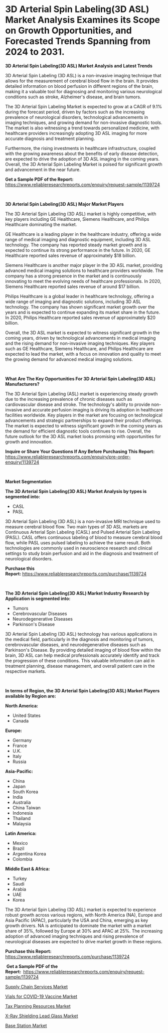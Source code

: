 <p><h1>3D Arterial Spin Labeling(3D ASL) Market Analysis Examines its Scope on Growth Opportunities, and Forecasted Trends Spanning from 2024 to 2031.</h1></p><p><strong>3D Arterial Spin Labeling(3D ASL) Market Analysis and Latest Trends</strong></p>
<p><p>3D Arterial Spin Labeling (3D ASL) is a non-invasive imaging technique that allows for the measurement of cerebral blood flow in the brain. It provides detailed information on blood perfusion in different regions of the brain, making it a valuable tool for diagnosing and monitoring various neurological conditions such as stroke, Alzheimer's disease, and brain tumors.</p><p>The 3D Arterial Spin Labeling Market is expected to grow at a CAGR of 9.1% during the forecast period, driven by factors such as the increasing prevalence of neurological disorders, technological advancements in imaging techniques, and growing demand for non-invasive diagnostic tools. The market is also witnessing a trend towards personalized medicine, with healthcare providers increasingly adopting 3D ASL imaging for more accurate diagnosis and treatment planning.</p><p>Furthermore, the rising investments in healthcare infrastructure, coupled with the growing awareness about the benefits of early disease detection, are expected to drive the adoption of 3D ASL imaging in the coming years. Overall, the 3D Arterial Spin Labeling Market is poised for significant growth and advancement in the near future.</p></p>
<p><strong>Get a Sample PDF of the Report:&nbsp;</strong> <a href="https://www.reliableresearchreports.com/enquiry/request-sample/1139724">https://www.reliableresearchreports.com/enquiry/request-sample/1139724</a></p>
<p>&nbsp;</p>
<p><strong>3D Arterial Spin Labeling(3D ASL) Major Market Players</strong></p>
<p><p>The 3D Arterial Spin Labeling (3D ASL) market is highly competitive, with key players including GE Healthcare, Siemens Healthcare, and Philips Healthcare dominating the market. </p><p>GE Healthcare is a leading player in the healthcare industry, offering a wide range of medical imaging and diagnostic equipment, including 3D ASL technology. The company has reported steady market growth and is expected to continue its strong performance in the future. In 2020, GE Healthcare reported sales revenue of approximately $18 billion.</p><p>Siemens Healthcare is another major player in the 3D ASL market, providing advanced medical imaging solutions to healthcare providers worldwide. The company has a strong presence in the market and is continuously innovating to meet the evolving needs of healthcare professionals. In 2020, Siemens Healthcare reported sales revenue of around $17 billion.</p><p>Philips Healthcare is a global leader in healthcare technology, offering a wide range of imaging and diagnostic solutions, including 3D ASL technology. The company has shown significant market growth over the years and is expected to continue expanding its market share in the future. In 2020, Philips Healthcare reported sales revenue of approximately $20 billion.</p><p>Overall, the 3D ASL market is expected to witness significant growth in the coming years, driven by technological advancements in medical imaging and the rising demand for non-invasive imaging techniques. Key players such as GE Healthcare, Siemens Healthcare, and Philips Healthcare are expected to lead the market, with a focus on innovation and quality to meet the growing demand for advanced medical imaging solutions.</p></p>
<p>&nbsp;</p>
<p><strong>What Are The Key Opportunities For 3D Arterial Spin Labeling(3D ASL) Manufacturers?</strong></p>
<p><p>The 3D Arterial Spin Labeling (ASL) market is experiencing steady growth due to the increasing prevalence of chronic diseases such as cardiovascular disease and stroke. The technology's ability to provide non-invasive and accurate perfusion imaging is driving its adoption in healthcare facilities worldwide. Key players in the market are focusing on technological advancements and strategic partnerships to expand their product offerings. The market is expected to witness significant growth in the coming years as the demand for efficient diagnostic tools continues to rise. Overall, the future outlook for the 3D ASL market looks promising with opportunities for growth and innovation.</p></p>
<p><strong>Inquire or Share Your Questions If Any Before Purchasing This Report:</strong> <a href="https://www.reliableresearchreports.com/enquiry/pre-order-enquiry/1139724">https://www.reliableresearchreports.com/enquiry/pre-order-enquiry/1139724</a></p>
<p>&nbsp;</p>
<p><strong>Market Segmentation</strong></p>
<p><strong>The 3D Arterial Spin Labeling(3D ASL) Market Analysis by types is segmented into:</strong></p>
<p><ul><li>CASL</li><li>PASL</li></ul></p>
<p><p>3D Arterial Spin Labeling (3D ASL) is a non-invasive MRI technique used to measure cerebral blood flow. Two main types of 3D ASL markets are Continuous Arterial Spin Labeling (CASL) and Pulsed Arterial Spin Labeling (PASL). CASL offers continuous labeling of blood to measure cerebral blood flow, while PASL uses pulsed labeling to achieve the same result. Both technologies are commonly used in neuroscience research and clinical settings to study brain perfusion and aid in the diagnosis and treatment of neurological disorders.</p></p>
<p><strong>Purchase this Report:&nbsp;</strong><a href="https://www.reliableresearchreports.com/purchase/1139724">https://www.reliableresearchreports.com/purchase/1139724</a></p>
<p>&nbsp;</p>
<p><strong>The 3D Arterial Spin Labeling(3D ASL) Market Industry Research by Application is segmented into:</strong></p>
<p><ul><li>Tumors</li><li>Cerebrovascular Diseases</li><li>Neurodegenerative Diseases</li><li>Parkinson's Disease</li></ul></p>
<p><p>3D Arterial Spin Labeling (3D ASL) technology has various applications in the medical field, particularly in the diagnosis and monitoring of tumors, cerebrovascular diseases, and neurodegenerative diseases such as Parkinson's Disease. By providing detailed imaging of blood flow within the brain, 3D ASL can help medical professionals accurately identify and track the progression of these conditions. This valuable information can aid in treatment planning, disease management, and overall patient care in the respective markets.</p></p>
<p>&nbsp;</p>
<p><strong>In terms of Region, the 3D Arterial Spin Labeling(3D ASL) Market Players available by Region are:</strong></p>
<p>
    <p> <strong> North America: </strong>
        <ul>
            <li>United States</li>
            <li>Canada</li>
        </ul>
        </p> 
    <p> <strong> Europe: </strong>
        <ul>
            <li>Germany</li>
            <li>France</li>
            <li>U.K.</li>
            <li>Italy</li>
            <li>Russia</li>
        </ul>
        </p> 
    <p> <strong> Asia-Pacific: </strong>
        <ul>
            <li>China</li>
            <li>Japan</li>
            <li>South Korea</li>
            <li>India</li>
            <li>Australia</li>
            <li>China Taiwan</li>
            <li>Indonesia</li>
            <li>Thailand</li>
            <li>Malaysia</li>
        </ul>
        </p> 
    <p> <strong> Latin America: </strong>
        <ul>
            <li>Mexico</li>
            <li>Brazil</li>
            <li>Argentina Korea</li>
            <li>Colombia</li>
        </ul>
        </p> 
    <p> <strong> Middle East & Africa: </strong>
        <ul>
            <li>Turkey</li>
            <li>Saudi</li>
            <li>Arabia</li>
            <li>UAE</li>
            <li>Korea</li>
        </ul>
    </p>
    </p>
<p><p>The 3D Arterial Spin Labeling (3D ASL) market is expected to experience robust growth across various regions, with North America (NA), Europe and Asia Pacific (APAC), particularly the USA and China, emerging as key growth drivers. NA is anticipated to dominate the market with a market share of 35%, followed by Europe at 30% and APAC at 25%. The increasing adoption of advanced imaging techniques and rising prevalence of neurological diseases are expected to drive market growth in these regions.</p></p>
<p><strong>Purchase this Report: </strong><a href="https://www.reliableresearchreports.com/purchase/1139724">https://www.reliableresearchreports.com/purchase/1139724</a></p>
<p>&nbsp;<strong>Get a Sample PDF of the Report:&nbsp;&nbsp;</strong><a href="https://www.reliableresearchreports.com/enquiry/request-sample/1139724">https://www.reliableresearchreports.com/enquiry/request-sample/1139724</a></p>
<p><strong></strong></p>
<p><p><a href="https://medium.com/@jeremyking767/supply-chain-services-market-size-market-outlook-and-market-forecast-2024-to-2031-ba4608ad547a">Supply Chain Services Market</a></p><p><a href="https://issuu.com/reportprime-2/docs/vials-for-covid-19-vaccine-market-size-2030.pptx">Vials for COVID-19 Vaccine Market</a></p><p><a href="https://medium.com/@jeremyking767/tax-planning-resources-market-insight-market-trends-growth-forecasted-from-2024-to-2031-f4fe0415060e">Tax Planning Resources Market</a></p><p><a href="https://issuu.com/reportprime-2/docs/x-ray-shielding-lead-glass-market-size-2030.pptx">X-Ray Shielding Lead Glass Market</a></p><p><a href="https://github.com/jodemen/Market-Research-Report-List-1/blob/main/base-station-market.md">Base Station Market</a></p></p>